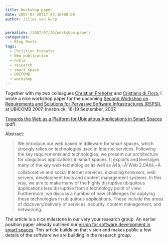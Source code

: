 ```yaml
---
title: Workshop paper
date: 2007-07-20T17:43:18+00:00
author: Jilles van Gurp


permalink: /2007/07/20/workshop-paper/
categories:
  - Blog Posts
tags:
  - Christian Prehofer
  - New publication
  - nokia
  - research
  - smart space
  - UBICOMB
  - workshop
---
```

Together with my two colleagues [Christian Prehofer](http://www.prehofer.de) and [Cristiano di Flora](http://research.nokia.com/people/cristiano_di_flora/index.html), I wrote a nice workshop paper for the upcoming [Second Workshop on Requirements and Solutions for Pervasive Software Infrastructures (RSPSI)](http://www.igd.fhg.de/igd-a1/RSPSI2/), at UBICOMB 2007, Innsbruck, 16-19 Sebtember, 2007. 

[Towards the Web as a Platform for Ubiquitous Applications in Smart Spaces](https://www.jillesvangurp.com/publications.html/WebSmartSpaces.pdf) (pdf).

Abstract:

> We introduce our web based middleware for smart spaces, which strongly relies on technologies used in Internet services. Following the key requirements and
> technologies, we present our architecture for ubiquitous applications in smart spaces. It exploits and leverages many of the key web-technologies as well as Ã¢â‚¬Å“Web 2.0Ã¢â‚¬Â collaborative and social Internet services, including browsers, web servers, development tools and content management systems. In this way, we aim to make many of the highly disruptive ubiquitous applications less disruptive from a technology point of view. Furthermore, we discuss a number of new challenges for applying these technologies in ubiquitous applications. These include the areas of discovery/delivery of services, security, content management, and networking.

The article is a nice milestone in our very your research group. An earlier position paper already outlined our [vision for software development in smart spaces](https://www.jillesvangurp.com/2007/03/21/towards-effective-smart-space-application-development-impediments-and-research-challenges/). This article builds on that vision and makes public a few details of the software we are building in the research group. 

